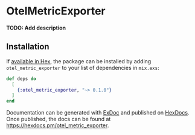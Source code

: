# OtelMetricExporter

**TODO: Add description**

## Installation

If [available in Hex](https://hex.pm/docs/publish), the package can be installed
by adding `otel_metric_exporter` to your list of dependencies in `mix.exs`:

```elixir
def deps do
  [
    {:otel_metric_exporter, "~> 0.1.0"}
  ]
end
```

Documentation can be generated with [ExDoc](https://github.com/elixir-lang/ex_doc)
and published on [HexDocs](https://hexdocs.pm). Once published, the docs can
be found at <https://hexdocs.pm/otel_metric_exporter>.

